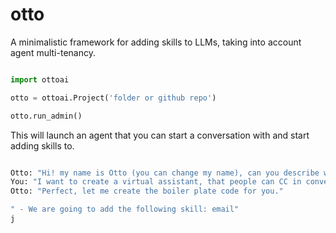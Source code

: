 # otto
A minimalistic framework for adding skills to LLMs, taking into account agent multi-tenancy.

```python

import ottoai

otto = ottoai.Project('folder or github repo')

otto.run_admin()

```

This will launch an agent that you can start a conversation with and start adding skills to.

```bash

Otto: "Hi! my name is Otto (you can change my name), can you describe what you want to do in this project?"
You: "I want to create a virtual assistant, that people can CC in conversations, and the assistant will help with whatever is requested."
Otto: "Perfect, let me create the boiler plate code for you."

" - We are going to add the following skill: email"
j

```



